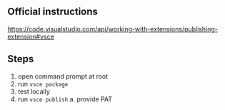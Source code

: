 ## Official instructions
https://code.visualstudio.com/api/working-with-extensions/publishing-extension#vsce

## Steps
1. open command prompt at root
2. run `vsce package`
3. test locally
4. run `vsce publish`
  a. provide PAT